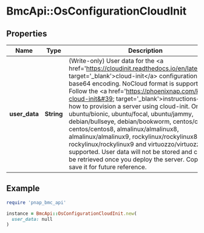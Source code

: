 # BmcApi::OsConfigurationCloudInit

## Properties

| Name | Type | Description | Notes |
| ---- | ---- | ----------- | ----- |
| **user_data** | **String** | (Write-only) User data for the &lt;a href&#x3D;&#39;https://cloudinit.readthedocs.io/en/latest/&#39; target&#x3D;&#39;_blank&#39;&gt;cloud-init&lt;/a&gt; configuration in base64 encoding. NoCloud format is supported. Follow the &lt;a href&#x3D;&#39;https://phoenixnap.com/kb/bmc-cloud-init&#39; target&#x3D;&#39;_blank&#39;&gt;instructions&lt;/a&gt; on how to provision a server using cloud-init. Only ubuntu/bionic, ubuntu/focal, ubuntu/jammy, debian/bullseye, debian/bookworm, centos/centos7, centos/centos8, almalinux/almalinux8, almalinux/almalinux9, rockylinux/rockylinux8, rockylinux/rockylinux9 and virtuozzo/virtuozzo7 are supported. User data will not be stored and cannot be retrieved once you deploy the server. Copy and save it for future reference. | [optional] |

## Example

```ruby
require 'pnap_bmc_api'

instance = BmcApi::OsConfigurationCloudInit.new(
  user_data: null
)
```

